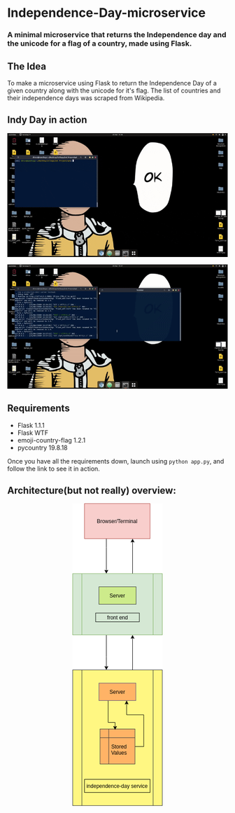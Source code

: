# Independence-Day-microservice
### A minimal microservice that returns the Independence day and the unicode for a flag of a country, made using Flask.

## The Idea
To make a microservice using Flask to return the Independence Day of a given country along with the unicode for it's flag.
The list of countries and their independence days was scraped from Wikipedia.

## Indy Day in action
![Using browser](media/ui.gif)

![Using CLI](media/cli.gif)


## Requirements
* Flask 1.1.1
* Flask WTF
* emoji-country-flag 1.2.1
* pycountry 19.8.18

Once you have all the requirements down, launch using `python app.py`, and follow the link to see it in action.

## Architecture(but not really) overview:
<p align="center">
  <img src="https://github.com/DhruvDuseja/Independence-Day-microservice/blob/master/media/soc%20diagram.png">
</p>
